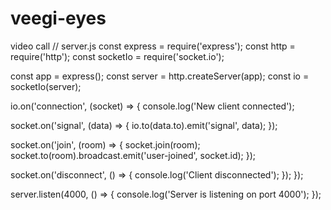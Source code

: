 # veegi-eyes
video call
// server.js
const express = require('express');
const http = require('http');
const socketIo = require('socket.io');

const app = express();
const server = http.createServer(app);
const io = socketIo(server);

io.on('connection', (socket) => {
  console.log('New client connected');

  socket.on('signal', (data) => {
    io.to(data.to).emit('signal', data);
  });

  socket.on('join', (room) => {
    socket.join(room);
    socket.to(room).broadcast.emit('user-joined', socket.id);
  });

  socket.on('disconnect', () => {
    console.log('Client disconnected');
  });
});

server.listen(4000, () => {
  console.log('Server is listening on port 4000');
});

